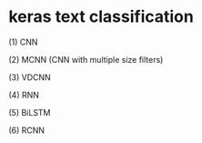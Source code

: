 # keras text classification

(1) CNN

(2) MCNN (CNN with multiple size filters)

(3) VDCNN

(4) RNN

(5) BiLSTM

(6) RCNN
